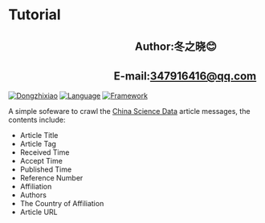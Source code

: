 Tutorial
================
　　　　　　　　　　　　Author:冬之晓:blush:
----------------
  　　　　　　　　　　E-mail:347916416@qq.com
----------------

[![Dongzhixiao](https://img.shields.io/badge/Written%20by-Dongzhixiao-ff69b4.svg)](https://dongzhixiao.github.io/about/)
[![Language](https://img.shields.io/badge/Language-Python-yellow.svg)](https://www.python.org/)
[![Framework](https://img.shields.io/badge/Framework-Scrapy-brightgreen.svg)](https://scrapy.org/)

A simple sofeware to crawl the [China Science Data](http://www.csdata.org/p/issue/) article messages,
the contents include:

- Article Title
- Article Tag
- Received Time
- Accept Time
- Published Time
- Reference Number
- Affiliation
- Authors
- The Country of Affiliation
- Article URL
